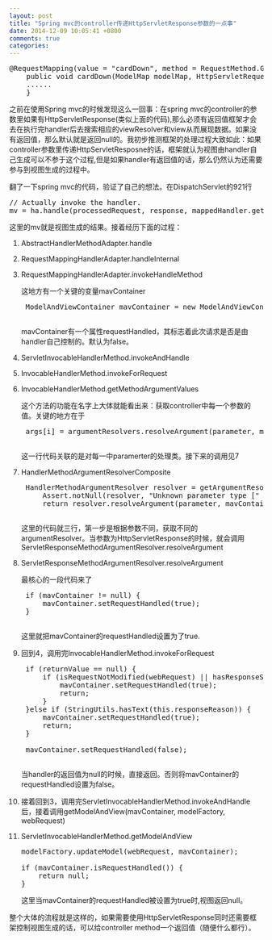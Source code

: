 ```yaml
---
layout: post
title: "Spring mvc的controller传递HttpServletResponse参数的一点事"
date: 2014-12-09 10:05:41 +0800
comments: true
categories: 
---
```


<pre>
@RequestMapping(value = "cardDown", method = RequestMethod.GET, headers = "Accept=text/html")
    public void cardDown(ModelMap modelMap, HttpServletRequest request, HttpServletResponse response, String id, int status){
    ......
    }
</pre>

之前在使用Spring mvc的时候发现这么一回事：在spring mvc的controller的参数里如果有HttpServletResponse(类似上面的代码),那么必须有返回值框架才会去在执行完handler后去搜索相应的viewResolver和view从而展现数据。如果没有返回值，那么默认就是返回null的。我初步推测框架的处理过程大致如此：如果controller参数里传递HttpServletResposne的话，框架就认为视图由handler自己生成可以不参于这个过程,但是如果handler有返回值的话，那么仍然认为还需要参与到视图生成的过程中。

<!--more-->

翻了一下spring mvc的代码，验证了自己的想法。在DispatchServlet的921行
<pre>
// Actually invoke the handler.
mv = ha.handle(processedRequest, response, mappedHandler.getHandler());
</pre>
这里的mv就是视图生成的结果。接着经历下面的过程：

1. AbstractHandlerMethodAdapter.handle
2. RequestMappingHandlerAdapter.handleInternal
3. RequestMappingHandlerAdapter.invokeHandleMethod
	
	这地方有一个关键的变量mavContainer
	<pre>
	ModelAndViewContainer mavContainer = new ModelAndViewContainer();
	</pre>
	mavContainer有一个属性requestHandled，其标志着此次请求是否是由handler自己控制的。默认为false。
	
4. ServletInvocableHandlerMethod.invokeAndHandle
5. InvocableHandlerMethod.invokeForRequest
6. InvocableHandlerMethod.getMethodArgumentValues

 	这个方法的功能在名字上大体就能看出来：获取controller中每一个参数的值。关键的地方在于
 	<pre>
 	args[i] = argumentResolvers.resolveArgument(parameter, mavContainer, request, dataBinderFactory);
 	</pre>
 	这一行代码关联的是对每一中paramerter的处理类。接下来的调用见7
7. HandlerMethodArgumentResolverComposite

	<pre>
	HandlerMethodArgumentResolver resolver = getArgumentResolver(parameter);
		Assert.notNull(resolver, "Unknown parameter type [" + parameter.getParameterType().getName() + "]");
		return resolver.resolveArgument(parameter, mavContainer, webRequest, binderFactory);
	</pre>
	
	这里的代码就三行，第一步是根据参数不同，获取不同的argumentResolver。当参数为HttpServletResponse的时候，就会调用ServletResponseMethodArgumentResolver.resolveArgument
	
8. ServletResponseMethodArgumentResolver.resolveArgument

	最核心的一段代码来了
	
	<pre>
	if (mavContainer != null) {
		mavContainer.setRequestHandled(true);
	}
	</pre>
	
	这里就把mavContainer的requestHandled设置为了true.

9. 回到4，调用完InvocableHandlerMethod.invokeForRequest

	<pre>
	if (returnValue == null) {
		if (isRequestNotModified(webRequest) || hasResponseStatus() || mavContainer.isRequestHandled()) {
			mavContainer.setRequestHandled(true);
			return;
		}
	}else if (StringUtils.hasText(this.responseReason)) {
		mavContainer.setRequestHandled(true);
		return;
	}
	
	mavContainer.setRequestHandled(false);
	</pre>
	
	当handler的返回值为null的时候，直接返回。否则将mavContainer的requestHandled设置为false。

10. 接着回到3，调用完ServletInvocableHandlerMethod.invokeAndHandle后，接着调用getModelAndView(mavContainer, modelFactory, webRequest)

11. ServletInvocableHandlerMethod.getModelAndView

	<pre>
	modelFactory.updateModel(webRequest, mavContainer);

	if (mavContainer.isRequestHandled()) {
		return null;
	}
	</pre>
	
	这里当mavContainer的requestHandled被设置为true时,视图返回null。
	
整个大体的流程就是这样的，如果需要使用HttpServletResponse同时还需要框架控制视图生成的话，可以给controller method一个返回值（随便什么都行）。
	





